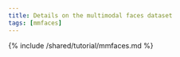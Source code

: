 ```yaml
---
title: Details on the multimodal faces dataset
tags: [mmfaces]
---
```


{% include /shared/tutorial/mmfaces.md %}
